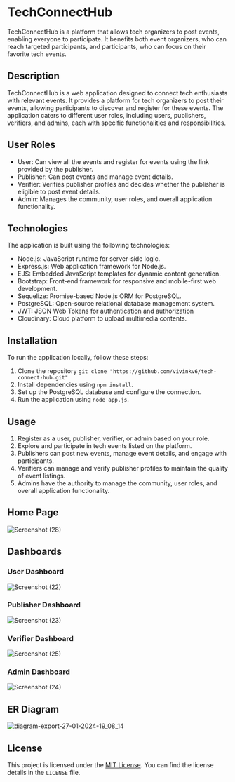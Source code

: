 # TechConnectHub

TechConnectHub is a platform that allows tech organizers to post events, enabling everyone to participate. It benefits both event organizers, who can reach targeted participants, and participants, who can focus on their favorite tech events.

## Description

TechConnectHub is a web application designed to connect tech enthusiasts with relevant events. It provides a platform for tech organizers to post their events, allowing participants to discover and register for these events. The application caters to different user roles, including users, publishers, verifiers, and admins, each with specific functionalities and responsibilities.

## User Roles

- User: Can view all the events and register for events using the link provided by the publisher.
- Publisher: Can post events and manage event details.
- Verifier: Verifies publisher profiles and decides whether the publisher is eligible to post event details.
- Admin: Manages the community, user roles, and overall application functionality.

## Technologies

The application is built using the following technologies:

- Node.js: JavaScript runtime for server-side logic.
- Express.js: Web application framework for Node.js.
- EJS: Embedded JavaScript templates for dynamic content generation.
- Bootstrap: Front-end framework for responsive and mobile-first web development.
- Sequelize: Promise-based Node.js ORM for PostgreSQL.
- PostgreSQL: Open-source relational database management system.
- JWT: JSON Web Tokens for authentication and authorization
- Cloudinary: Cloud platform to upload multimedia contents.

## Installation

To run the application locally, follow these steps:

1. Clone the repository
`git clone "https://github.com/vivinkv6/tech-connect-hub.git"`
2. Install dependencies using `npm install`.
3. Set up the PostgreSQL database and configure the connection.
4. Run the application using `node app.js`.


## Usage

1. Register as a user, publisher, verifier, or admin based on your role.
2. Explore and participate in tech events listed on the platform.
3. Publishers can post new events, manage event details, and engage with participants.
4. Verifiers can manage and verify publisher profiles to maintain the quality of event listings.
5. Admins have the authority to manage the community, user roles, and overall application functionality.

## Home Page
![Screenshot (28)](https://github.com/vivinkv6/tech-connect-hub/assets/102971812/fadd2c01-4c8b-490a-be13-a2f1aa147106)

## Dashboards

### User Dashboard
![Screenshot (22)](https://github.com/vivinkv6/tech-connect-hub/assets/102971812/ca72af51-7b99-4722-8098-b73c03ef88d1)

### Publisher Dashboard
![Screenshot (23)](https://github.com/vivinkv6/tech-connect-hub/assets/102971812/b433b09e-2de3-4f73-9f84-516bad2dab01)

### Verifier Dashboard

![Screenshot (25)](https://github.com/vivinkv6/tech-connect-hub/assets/102971812/272681f2-c73a-4cc3-a2ed-59e8b93ec7f3)

### Admin Dashboard
![Screenshot (24)](https://github.com/vivinkv6/tech-connect-hub/assets/102971812/9fefafaa-7f18-46f0-988f-f71dd05a8796)

## ER Diagram
![diagram-export-27-01-2024-19_08_14](https://github.com/vivinkv6/tech-connect-hub/assets/102971812/31fa9e25-c987-4878-9fab-5de519873c7a)



## License

This project is licensed under the [MIT License](link-to-license). You can find the license details in the `LICENSE` file.
